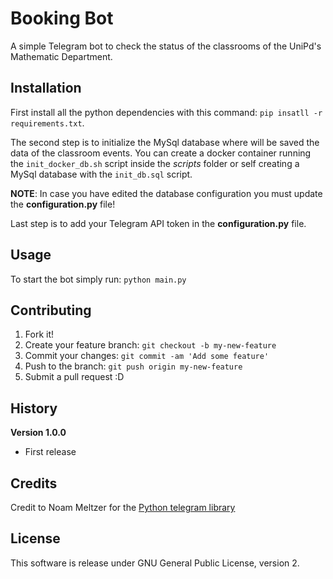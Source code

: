 # Booking Bot

A simple Telegram bot to check the status of the classrooms of the UniPd's 
Mathematic Department. 


## Installation

First install all the python dependencies with this command: 
`pip insatll -r requirements.txt`.  

The second step is to initialize the MySql database where will be saved the
data of the classroom events.
You can create a docker container running the `init_docker_db.sh` script inside
the *scripts* folder or self creating a MySql database with the 
`init_db.sql` script. 

**NOTE**: In case you have edited the database configuration you must update the 
**configuration.py** file!

Last step is to add your Telegram API token in the **configuration.py** file.


## Usage

To start the bot simply run: `python main.py`

## Contributing

1. Fork it!
2. Create your feature branch: `git checkout -b my-new-feature`
3. Commit your changes: `git commit -am 'Add some feature'`
4. Push to the branch: `git push origin my-new-feature`
5. Submit a pull request :D

## History

**Version 1.0.0**
* First release

## Credits

Credit to Noam Meltzer for the [Python telegram library](https://github.com/python-telegram-bot/python-telegram-bot)

## License

This software is release under GNU General Public License, version 2.